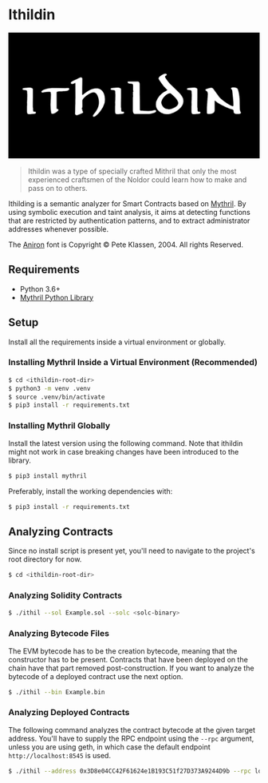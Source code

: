 # Ithildin

![Ithildin Logo](assets/ithildin_logo.png)

> Ithildin was a type of specially crafted Mithril that only the most experienced craftsmen of the Noldor could learn how to make and pass on to others.

Ithilding is a semantic analyzer for Smart Contracts based on [Mythril](https://github.com/ConsenSys/mythril).
By using symbolic execution and taint analysis, it aims at detecting functions that are restricted by authentication patterns, and to extract administrator addresses whenever possible.

The [Aniron](https://thehutt.de/tolkien/fonts/aniron/readme.html) font is Copyright &copy; Pete Klassen, 2004. All rights Reserved.

## Requirements

- Python 3.6+
- [Mythril Python Library](https://github.com/ConsenSys/mythril)

## Setup

Install all the requirements inside a virtual environment or globally.

### Installing Mythril Inside a Virtual Environment (Recommended)

```bash
$ cd <ithildin-root-dir>
$ python3 -m venv .venv
$ source .venv/bin/activate
$ pip3 install -r requirements.txt
```

### Installing Mythril Globally

Install the latest version using the following command.
Note that ithildin might not work in case breaking changes have been introduced to the library.

```bash
$ pip3 install mythril
```

Preferably, install the working dependencies with:

```bash
$ pip3 install -r requirements.txt
```

## Analyzing Contracts

Since no install script is present yet, you'll need to navigate to the project's root directory for now.

```bash
$ cd <ithildin-root-dir>
```

### Analyzing Solidity Contracts

```bash
$ ./ithil --sol Example.sol --solc <solc-binary>
```

### Analyzing Bytecode Files

The EVM bytecode has to be the creation bytecode, meaning that the constructor has to be present.
Contracts that have been deployed on the chain have that part removed post-construction.
If you want to analyze the bytecode of a deployed contract use the next option.

```bash
$ ./ithil --bin Example.bin
```

### Analyzing Deployed Contracts

The following command analyzes the contract bytecode at the given target address.
You'll have to supply the RPC endpoint using the `--rpc` argument, unless you are using geth, in which case the default endpoint `http://localhost:8545` is used.

```bash
$ ./ithil --address 0x3D8e04CC42F61624e1B193C51f27D373A9244D9b --rpc localhost:7545
```
